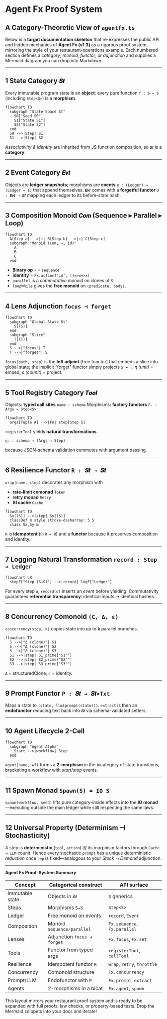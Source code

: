 # Agent Fx Proof System

## A Category-Theoretic View of `agentfx.ts`

Below is a **target documentation skeleton** that re-expresses the public API and hidden mechanics of **Agent Fx (v1.3)** as a rigorous proof system, mirroring the style of your restaurant-operations example. Each numbered section defines a *category*, *monoid*, *functor*, or *adjunction* and supplies a Mermaid diagram you can drop into Markdown.

---

## 1 State Category `𝑺𝒕`

Every immutable program state is an **object**; every pure function
`f : S → S` (including `Step<S>`) is a **morphism**.

```mermaid
flowchart TD
  subgraph "State Space St"
    S0["Seed S0"]
    S1["State S1"]
    S2["State S2"]
  end
  S0 -->|Step| S1
  S1 -->|Step| S2
```

*Associativity & identity* are inherited from JS function composition, so `𝑺𝒕` is a **category**.

---

## 2 Event Category `𝑬𝒗𝒕`

Objects are **ledger snapshots**; morphisms are **events**
`e : (Ledger) → (Ledger + 1)` that append themselves.
`𝑬𝒗𝒕` comes with a **forgetful functor** `U : 𝑬𝒗𝒕 → 𝑺𝒕` mapping each ledger to its before-state hash.

---

## 3 Composition Monoid `𝑪𝒐𝒎` (Sequence ▸ Parallel ▸ Loop)

```mermaid
flowchart TD
  A[Step a] -->|∘| B[Step b] -->|∘| C[Step c]
  subgraph "Monoid (Com, ∘, id)"
    A
    B 
    C
  end
```

* **Binary op** `∘` = `sequence`
* **Identity** = `Fx.action('id', ()=>x=>x)`
* `parallel` is a *commutative* monoid on clones of `S`
* `loopWhile` gives the **free monoid** on `⟨predicate, body⟩`.

---

## 4 Lens Adjunction `focus ⊣ forget`

```mermaid
flowchart TD
  subgraph "Global State St"
    S[(S)]
  end
  subgraph "Slice"
    T[(T)]
  end
  S -->|"focus"| T
  T -->|"forget"| S
```

`focus(path, step)` is the **left adjoint** (free functor) that embeds a slice into global state;
the implicit “forget” functor simply projects `S ↠ T`.
*η (unit)* = embed; *ε (counit)* = project.

---

## 5 Tool Registry Category `𝑻𝒐𝒐𝒍`

Objects: **typed call sites** `name : schema`
Morphisms: **factory functors** `Fₙ : Args → Step<S>`

```mermaid
flowchart TD
  args[Tuple A] -->|Fn| step[Step S]
```

`registerTool` yields **natural transformations**

```
ηₙ : schema ⇒ (Args ↦ Step)
```

because JSON-schema validation commutes with argument passing.

---

## 6 Resilience Functor `R : 𝑺𝒕 → 𝑺𝒕`

`wrap(name, step)` decorates any morphism with

* **rate-limit comonad** `Token`
* **retry monad** `Retry`
* **ttl cache** `Cache`

```mermaid
flowchart TD
  Sx[(S)] -->|step| Sy[(S)]
  classDef m style stroke-dasharray: 5 5
  class Sx,Sy m
```

`R` is **idempotent** (`R∘R = R`) and a **functor** because it preserves composition and identity.

---

## 7 Logging Natural Transformation `record : Step ⇒ Ledger`

```mermaid
flowchart LR
  stepF["Step (S→S)"] -->|record| logF["Ledger"]
```

For every step `σ`, `record(σ)` inserts an *event* before yielding.
Commutativity guarantees **referential transparency**: identical inputs ↦ identical hashes.

---

## 8 Concurrency Comonoid `(C, Δ, ε)`

`concurrency(step, k)` copies state into up to **k** parallel branches.

```mermaid
flowchart TD
  S -->|"Δ (clone)"| S1
  S -->|"Δ (clone)"| S2
  S -->|"Δ (clone)"| S3
  S1 -->|step| S1_prime["S1'"]
  S2 -->|step| S2_prime["S2'"]
  S3 -->|step| S3_prime["S3'"]
```

`Δ` = structuredClone; `ε` = identity.

---

## 9 Prompt Functor `P : 𝑺𝒕 → 𝑺𝒕×Txt`

Maps a state to `(state, llm(prompt(state)))`.
`extract` is then an **endofunctor** reducing text back into `𝑺𝒕` via schema-validated setters.

---

## 10 Agent Lifecycle 2-Cell

```mermaid
flowchart TD
  subgraph "Agent Alpha"
    Start -->|workflow| Stop
  end
```

`agent(name, wf)` forms a **2-morphism** in the bicategory of state transitions, bracketing a workflow with *start*/*stop* events.

---

## 11 Spawn Monad `Spawn(S) = IO S`

`spawn(workflow, seed)` lifts pure category-inside effects into the **IO monad**—executing outside the main ledger while still respecting the same laws.

---

## 12 Universal Property (Determinism ⊣ Stochasticity)

A step is **deterministic** (`tool`, `action`) *iff* its morphism factors through `Cache ⊣ LLM` counit.
Hence every stochastic `prompt` has a unique deterministic *reduction* once `rep` is fixed—analogous to your *Stock ⊣ Demand* adjunction.

---

**Agent Fx Proof-System Summary**

| Concept         | Categorical construct       | API surface                  |
| --------------- | --------------------------- | ---------------------------- |
| Immutable state | Objects in `𝑺𝒕`           | `S` generics                 |
| Steps           | Morphisms `S→S`             | `Step<S>`                    |
| Ledger          | Free monoid on events       | `record`, `Event`            |
| Composition     | Monoid `sequence/parallel`  | `Fx.sequence`, `Fx.parallel` |
| Lenses          | Adjunction `focus ⊣ forget` | `Fx.focus`, `Fx.set`         |
| Tools           | Functor from typed args     | `registerTool`, `callTool`   |
| Resilience      | Idempotent functor `R`      | `wrap`, `retry`, `throttle`  |
| Concurrency     | Comonoid structure          | `Fx.concurrency`             |
| Prompt/LLM      | Endofunctor with `P`        | `Fx.prompt`, `extract`       |
| Agents          | 2-morphisms in a bicat      | `Fx.agent`, `spawn`          |

This layout mirrors your restaurant proof system and is ready to be expanded with full proofs, law checks, or property-based tests. Drop the Mermaid snippets into your docs and iterate!
